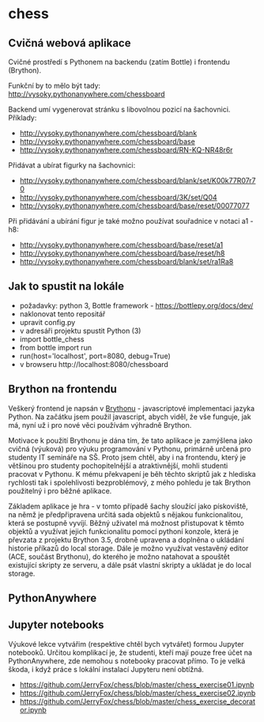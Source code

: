 # chess
## Cvičná webová aplikace

Cvičné prostředí s Pythonem na backendu (zatím Bottle) i frontendu (Brython).

Funkční by to mělo být tady:
http://vysoky.pythonanywhere.com/chessboard

Backend umí vygenerovat stránku s libovolnou pozicí na šachovnici. Příklady:
- http://vysoky.pythonanywhere.com/chessboard/blank
- http://vysoky.pythonanywhere.com/chessboard/base
- http://vysoky.pythonanywhere.com/chessboard/RN-KQ-NR48r6r

Přidávat a ubírat figurky na šachovnici:
- http://vysoky.pythonanywhere.com/chessboard/blank/set/K00k77R07r70
- http://vysoky.pythonanywhere.com/chessboard/3K/set/Q04
- http://vysoky.pythonanywhere.com/chessboard/base/reset/00077077

Při přidávání a ubírání figur je také možno používat souřadnice v notaci a1 - h8:
- http://vysoky.pythonanywhere.com/chessboard/base/reset/a1
- http://vysoky.pythonanywhere.com/chessboard/base/reset/h8
- http://vysoky.pythonanywhere.com/chessboard/blank/set/ra1Ra8


## Jak to spustit na lokále

- požadavky: python 3, Bottle framework - https://bottlepy.org/docs/dev/
- naklonovat tento repositář
- upravit config.py
- v adresáři projektu spustit Python (3)
- import bottle_chess
- from bottle import run
- run(host='localhost', port=8080, debug=True)
- v browseru http://localhost:8080/chessboard

## Brython na frontendu

Veškerý frontend je napsán v [Brythonu](https://brython.info/) - javascriptové implementaci jazyka Python. 
Na začátku jsem použil javascript, abych viděl, že vše funguje, jak má, 
nyní už i pro nové věci používám výhradně Brython. 

Motivace k použití Brythonu je dána tím, že tato aplikace je zamýšlena jako cvičná (výuková) 
pro výuku programování v Pythonu, primárně určená pro studenty IT semináře na SŠ. 
Proto jsem chtěl, aby i na frontendu, který je většinou pro studenty pochopitelnější 
a atraktivnější, mohli studenti pracovat v Pythonu. 
K mému překvapení je běh těchto skriptů jak z hlediska rychlosti tak i spolehlivosti bezproblémový, 
z mého pohledu je tak Brython použitelný i pro běžné aplikace. 

Základem aplikace je hra - v tomto případě šachy sloužící jako pískoviště, na němž je předpřipravena 
určitá sada objektů s nějakou funkcionalitou, která se postupně vyvíjí. 
Běžný uživatel má možnost přistupovat k těmto objektů a využívat jejich funkcionalitu pomocí 
pythoní konzole, která je převzata z projektu Brython 3.5, drobně upravena a doplněna o ukládání 
historie příkazů do local storage. Dále je možno využívat vestavěný editor (ACE, součást Brythonu), 
do kterého je možno natahovat a spouštět existující skripty ze serveru, a dále psát vlastní skripty 
a ukládat je do local storage. 

## PythonAnywhere

## Jupyter notebooks

Výukové lekce vytvářim (respektive chtěl bych vytvářet) formou Jupyter notebooků. 
Určitou komplikací je, že studenti, kteří mají pouze free účet na PythonAnywhere, 
zde nemohou s notebooky pracovat přímo. To je velká škoda, i když práce s lokální 
instalací Jupyteru není obtížná. 

- https://github.com/JerryFox/chess/blob/master/chess_exercise01.ipynb
- https://github.com/JerryFox/chess/blob/master/chess_exercise02.ipynb
- https://github.com/JerryFox/chess/blob/master/chess_exercise_decorator.ipynb


 

